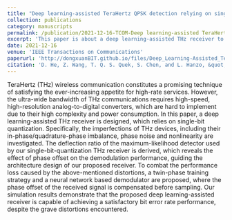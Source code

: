 ```yaml
---
title: "Deep learning-assisted TeraHertz QPSK detection relying on single-bit quantization"
collection: publications
category: manuscripts
permalink: /publication/2021-12-16-TCOM-Deep learning-assisted TeraHertz QPSK detection relying on single-bit quantization-number-5
excerpt: 'This paper is about a deep learning-assisted THz receiver to address imperfections of THz devices and single-bit quantization, including in-phase/quadrature-phase imbalance, phase noise and nonlinearity.'
date: 2021-12-16
venue: 'IEEE Transactions on Communications'
paperurl: 'http://dongxuanBIT.github.io/files/Deep_Learning-Assisted_TeraHertz_QPSK_Detection_Relying_on_Single-Bit_Quantization.pdf'
citation: 'D. He, Z. Wang, T. Q. S. Quek, S. Chen, and L. Hanzo, &quot;Deep learning assisted terahertz QPSK detection relying on single-bit quantization,&quot; <i>IEEE Trans. Commun.</i>, vol. 69, no. 12, pp. 8175–8187, Dec. 2021.'
---
```


TeraHertz (THz) wireless communication constitutes a promising technique of satisfying the ever-increasing appetite for high-rate services. However, the ultra-wide bandwidth of THz communications requires high-speed, high-resolution analog-to-digital converters, which are hard to implement due to their high complexity and power consumption. In this paper, a deep learning-assisted THz receiver is designed, which relies on single-bit quantization. Specifically, the imperfections of THz devices, including their in-phase/quadrature-phase imbalance, phase noise and nonlinearity are investigated. The deflection ratio of the maximum-likelihood detector used by our single-bit-quantization THz receiver is derived, which reveals the effect of phase offset on the demodulation performance, guiding the architecture design of our proposed receiver. To combat the performance loss caused by the above-mentioned distortions, a twin-phase training strategy and a neural network based demodulator are proposed, where the phase offset of the received signal is compensated before sampling. Our simulation results demonstrate that the proposed deep learning-assisted receiver is capable of achieving a satisfactory bit error rate performance, despite the grave distortions encountered.